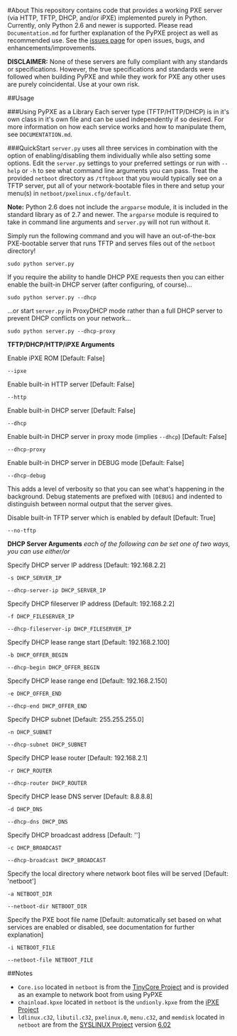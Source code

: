 #About
This repository contains code that provides a working PXE server (via HTTP, TFTP, DHCP, and/or iPXE) implemented purely in Python. Currently, only Python 2.6 and newer is supported. Please read `Documentation.md` for further explanation of the PyPXE project as well as recommended use. See the [issues page](https://github.com/psychomario/PyPXE/issues) for open issues, bugs, and enhancements/improvements.

**DISCLAIMER:** None of these servers are fully compliant with any standards or specifications. However, the true specifications and standards were followed when building PyPXE and while they work for PXE any other uses are purely coincidental. Use at your own risk.

##Usage

###Using PyPXE as a Library
Each server type (TFTP/HTTP/DHCP) is in it's own class in it's own file and can be used independently if so desired. For more information on how each service works and how to manipulate them, see  `DOCUMENTATION.md`.

###QuickStart
`server.py` uses all three services in combination with the option of enabling/disabling them individually while also setting some options. Edit the `server.py` settings to your preferred settings or run with `--help` or `-h` to see what command line arguments you can pass. Treat the provided `netboot` directory as `/tftpboot` that you would typically see on a TFTP server, put all of your network-bootable files in there and setup your menu(s) in `netboot/pxelinux.cfg/default`.

**Note:** Python 2.6 does not include the `argparse` module, it is included in the standard library as of 2.7 and newer. The `argparse` module is required to take in command line arguments and `server.py` will not run without it.

Simply run the following command and you will have an out-of-the-box PXE-bootable server that runs TFTP and serves files out of the `netboot` directory!
```
sudo python server.py
```
If you require the ability to handle DHCP PXE requests then you can either enable the built-in DHCP server (after configuring, of course)...
```
sudo python server.py --dhcp
```
...or start `server.py` in ProxyDHCP mode rather than a full DHCP server to prevent DHCP conflicts on your network...
```
sudo python server.py --dhcp-proxy
```

**TFTP/DHCP/HTTP/iPXE Arguments**

Enable iPXE ROM [Default: False]
```
--ipxe
```

Enable built-in HTTP server [Default: False]
```
--http
```

Enable built-in DHCP server [Default: False]
```
--dhcp
```

Enable built-in DHCP server in proxy mode (implies `--dhcp`) [Default: False]
```
--dhcp-proxy
```

Enable built-in DHCP server in DEBUG mode [Default: False]
```
--dhcp-debug
```
This adds a level of verbosity so that you can see what's happening in the background. Debug statements are prefixed with `[DEBUG]` and indented to distinguish between normal output that the server gives.

Disable built-in TFTP server which is enabled by default [Default: True]
```
--no-tftp
```

**DHCP Server Arguments** _each of the following can be set one of two ways, you can use either/or_

Specify DHCP server IP address [Default: 192.168.2.2]
```
-s DHCP_SERVER_IP
```
```
--dhcp-server-ip DHCP_SERVER_IP
```

Specify DHCP fileserver IP address [Default: 192.168.2.2]
```
-f DHCP_FILESERVER_IP
```
```
--dhcp-fileserver-ip DHCP_FILESERVER_IP
```

Specify DHCP lease range start [Default: 192.168.2.100]
```
-b DHCP_OFFER_BEGIN
```
```
--dhcp-begin DHCP_OFFER_BEGIN
```

Specify DHCP lease range end [Default: 192.168.2.150]
```
-e DHCP_OFFER_END
```
```
--dhcp-end DHCP_OFFER_END
```

Specify DHCP subnet [Default: 255.255.255.0]
```
-n DHCP_SUBNET
```
```
--dhcp-subnet DHCP_SUBNET
```

Specify DHCP lease router [Default: 192.168.2.1]
```
-r DHCP_ROUTER
```
```
--dhcp-router DHCP_ROUTER
```

Specify DHCP lease DNS server [Default: 8.8.8.8]
```
-d DHCP_DNS
```
```
--dhcp-dns DHCP_DNS
```

Specify DHCP broadcast address [Default: '<broadcast>']
```
-c DHCP_BROADCAST
```
```
--dhcp-broadcast DHCP_BROADCAST
```

Specify the local directory where network boot files will be served [Default: 'netboot']
```
-a NETBOOT_DIR
```
```
--netboot-dir NETBOOT_DIR
```

Specify the PXE boot file name [Default: automatically set based on what services are enabled or disabled, see documentation for further explanation]
```
-i NETBOOT_FILE
```
```
--netboot-file NETBOOT_FILE
```

##Notes
* `Core.iso` located in `netboot` is from the [TinyCore Project](http://distro.ibiblio.org/tinycorelinux/) and is provided as an example to network boot from using PyPXE
* `chainload.kpxe` located in `netboot` is the `undionly.kpxe` from the [iPXE Project](http://ipxe.org/)  
* `ldlinux.c32`, `libutil.c32`, `pxelinux.0`, `menu.c32`, and `memdisk` located in `netboot` are from the [SYSLINUX Project](http://www.syslinux.org/) version [6.02](http://www.syslinux.org/wiki/index.php/Syslinux_6_Changelog#Changes_in_6.02)
